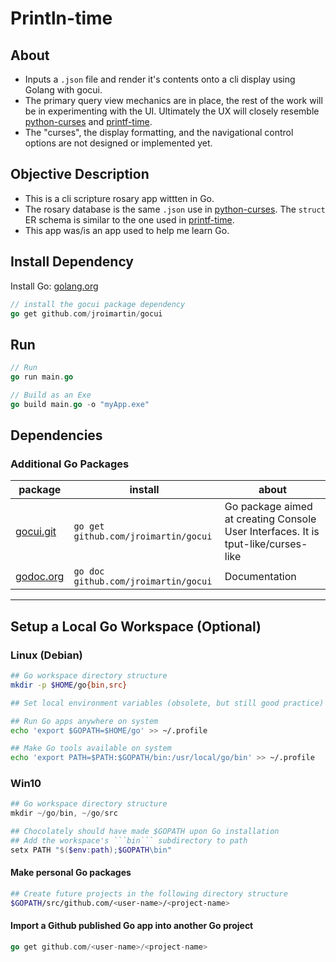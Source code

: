 # Println-time

## About

* Inputs a ```.json``` file and render it's contents onto a cli display using Golang with gocui.
* The primary query view mechanics are in place, the rest of the work will be in experimenting with the UI. Ultimately the UX will closely resemble [python-curses]( http://github.com/mezcel/python-curses ) and [printf-time]( http://github.com/mezcel/printf-time ).
* The "curses", the display formatting, and the navigational control options are not designed or implemented yet.

## Objective Description

* This is a cli scripture rosary app wittten in Go.
* The rosary database is the same ```.json``` use in [python-curses]( http://github.com/mezcel/python-curses ). The ```struct``` ER schema is similar to the one used in [printf-time]( http://github.com/mezcel/printf-time ).
* This app was/is an app used to help me learn Go.

## Install Dependency

Install Go: [golang.org](https://golang.org/dl/)

```go
// install the gocui package dependency
go get github.com/jroimartin/gocui
```
## Run

```go
// Run
go run main.go

// Build as an Exe
go build main.go -o "myApp.exe"
```

## Dependencies

### Additional Go Packages

| package | install | about |
| --- | --- | --- |
|[gocui.git](https://github.com/jroimartin/gocui)| ```go get github.com/jroimartin/gocui``` | Go package aimed at creating Console User Interfaces. It is tput-like/curses-like |
| [godoc.org](https://godoc.org/github.com/jroimartin/gocui) |```go doc github.com/jroimartin/gocui``` | Documentation

---

## Setup a Local Go Workspace (Optional)

### Linux (Debian)

```sh
## Go workspace directory structure
mkdir -p $HOME/go{bin,src}

## Set local environment variables (obsolete, but still good practice)

## Run Go apps anywhere on system
echo 'export $GOPATH=$HOME/go' >> ~/.profile

## Make Go tools available on system
echo 'export PATH=$PATH:$GOPATH/bin:/usr/local/go/bin' >> ~/.profile
```

### Win10
```ps1
## Go workspace directory structure
mkdir ~/go/bin, ~/go/src

## Chocolately should have made $GOPATH upon Go installation
## Add the workspace's ```bin``` subdirectory to path
setx PATH "$($env:path);$GOPATH\bin"
```

#### Make personal Go packages

```sh
## Create future projects in the following directory structure
$GOPATH/src/github.com/<user-name>/<project-name>
```

#### Import a Github published Go app into another Go project
```go
go get github.com/<user-name>/<project-name>
```
